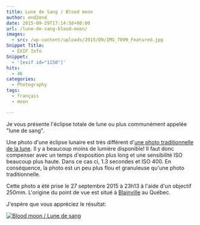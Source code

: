 ```yaml
---
title: Lune de Sang / Blood moon
author: end2end
date: 2015-09-29T17:14:58+00:00
url: /lune-de-sang-blood-moon/
images:
  - src: /wp-content/uploads/2015/09/IMG_7099_Featured.jpg
Snippet Title:
  - EXIF Info
Snippet:
  - '[exif id="1150"]'
hits:
  - 46
categories:
  - Photography
tags:
  - français
  - moon

---
```

Je vous présente l'éclipse totale de lune ou plus communément appelée "lune de sang".

Une photo d'une éclipse lunaire est très différent d'[une photo traditionnelle de la lune](/lune-de-paques-easter-moon/). Il y a beaucoup moins de lumière disponible! Il faut donc compenser avec un temps d'exposition plus long et une sensibilité ISO beaucoup plus haute. Dans ce cas ci, 1.3 secondes et ISO 400. En conséquence, la photo est un peu plus flou et granuleuse qu'une photo traditionnelle.

Cette photo a été prise le 27 septembre 2015 à 23h13 à l'aide d'un objectif 250mm. L'origine du point de vue est situé à [Blainville](https://www.google.ca/maps/place/Blainville,+QC) au Québec.

J'espère que vous appréciez le résultat:

[![Blood moon / Lune de sang](/wp-content/uploads/2015/09/IMG_7099_e2ez.jpg "Blood moon / Lune de sang")](/wp-content/uploads/2015/09/IMG_7099_e2ez.jpg)
